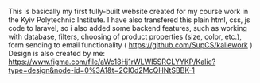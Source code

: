 This is basically my first fully-built website created for my course work in the Kyiv Polytechnic Institute. I have also transfered this plain html, css, js code to laravel, so i also added some backend features, such as working with database, filters, choosing of product properties (size, color, etc.), form sending to email functionality ( https://github.com/SupCS/kaliework ) Design is also created by me: https://www.figma.com/file/aWc18Hj1rWLWI5SRCLYYKP/Kalie?type=design&node-id=0%3A1&t=2CI0d2McQHNtSBBK-1
